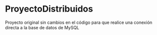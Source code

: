 # ProyectoDistribuidos
Proyecto original sin cambios en el código para que realice una conexión directa a la base de datos de MySQL
